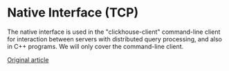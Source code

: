 # Native Interface (TCP)

The native interface is used in the "clickhouse-client" command-line client for interaction between servers with distributed query processing, and also in C++ programs. We will only cover the command-line client.


[Original article](https://clickhouse.yandex/docs/en/interfaces/tcp/) <!--hide-->
